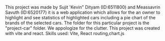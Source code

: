 This project was made by Sujit 'Kevin" Dityam (ID:6511800) and Meassavrin Savuth (ID:6520177) it is a web application which allows for the an owner to highlight and see statistics of highlighted cars including a pie chart of the brands of the selected cars. The folder for this particular project is the "project-car" folder. We appologize for the clutter.
This project was created with vite and react.
Skills used: Vite, React routing,chart.js
